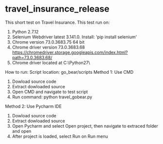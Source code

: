 # travel_insurance_release
This short test on Travel Insurance. This test run on:

1. Python 2.7.12
2. Selenium Webdriver latest 3.141.0. Install: 'pip install selenium'
3. Chrome version 73.0.3683.75 64 bit
4. Chrome driver version 73.0.3683.68 https://chromedriver.storage.googleapis.com/index.html?path=73.0.3683.68/
5. Chrome driver located at C:\Python27\

How to run: Script location: go_bear/scripts Method 1: Use CMD
1. Dowload source code
2. Extract dowloaded source
3. Open CMD and navigate to test script
4. Run command: python travel_gobear.py

Method 2: Use Pycharm IDE
1. Dowload source code
2. Extract dowloaded source
3. Open Pycharm and select Open project, then navigate to extraced folder and open
4. After project is loaded, select Run on Run menu

